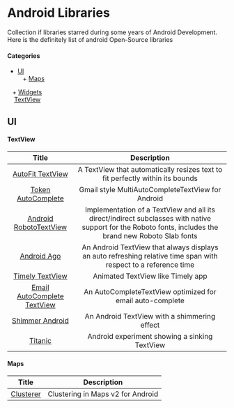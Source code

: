 Android Libraries
================

Collection if libraries starred during some years of Android Development. Here is the definitely list of android Open-Source libraries

#### Categories


+ [UI](#ui)   
&nbsp;&nbsp; + [Maps]()   

&nbsp;&nbsp; + [Widgets]()  
&nbsp;&nbsp;&nbsp;&nbsp;[TextView](#textview)

  




## UI

#### TextView

| Title | Description |
| :----------: | :--------: |
| [AutoFit TextView](https://github.com/grantland/android-autofittextview) | A TextView that automatically resizes text to fit perfectly within its bounds |
| [Token AutoComplete](https://github.com/splitwise/TokenAutoComplete) | Gmail style MultiAutoCompleteTextView for Android |
| [Android RobotoTextView](https://github.com/johnkil/Android-RobotoTextView) | Implementation of a TextView and all its direct/indirect subclasses with native support for the Roboto fonts, includes the brand new Roboto Slab fonts |
| [Android Ago](https://github.com/curioustechizen/android-ago) | An Android TextView that always displays an auto refreshing relative time span with respect to a reference time |
| [Timely TextView](https://github.com/adnan-SM/TimelyTextView) | Animated TextView like Timely app |
| [Email AutoComplete TextView](https://github.com/greenhalolabs/EmailAutoCompleteTextView) | An AutoCompleteTextView optimized for email auto-complete |
| [Shimmer Android](https://github.com/RomainPiel/Shimmer-android) | An Android TextView with a shimmering effect |
| [Titanic](https://github.com/RomainPiel/Titanic) | Android experiment showing a sinking TextView |

#### Maps

| Title | Description |
| :----------: | :--------: |
| [Clusterer](https://github.com/mrmans0n/clusterer) | Clustering in Maps v2 for Android |



